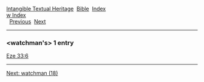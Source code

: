[Intangible Textual Heritage](../../index)  [Bible](../index) 
[Index](index)   
[w Index](_w_)  
  [Previous](c12271)  [Next](c12273) 

------------------------------------------------------------------------

### &lt;watchman's&gt; 1 entry

[Eze 33:6](../kjv/eze033.htm#006)  

------------------------------------------------------------------------

[Next: watchman (18)](c12273)
